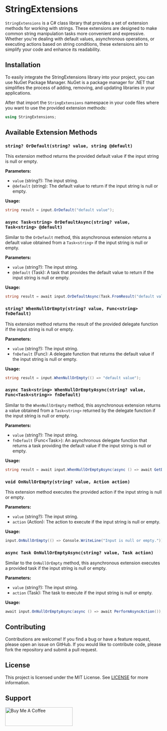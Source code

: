# StringExtensions

`StringExtensions` is a C# class library that provides a set of extension methods for working with strings. 
These extensions are designed to make common string manipulation tasks more convenient and expressive. 
Whether you're dealing with default values, asynchronous operations, or executing actions based on string conditions,
these extensions aim to simplify your code and enhance its readability.

## Installation

To easily integrate the StringExtensions library into your project, you can use NuGet Package Manager. 
NuGet is a package manager for .NET that simplifies the process of adding, removing, 
and updating libraries in your applications.

After that import the `StringExtensions` namespace in your code files where you want to use the provided extension methods:

   ```csharp
   using StringExtensions;
   ```

## Available Extension Methods

### `string? OrDefault(string? value, string @default)`

This extension method returns the provided default value if the input string is null or empty.

**Parameters:**
- `value` (string?): The input string.
- `@default` (string): The default value to return if the input string is null or empty.

**Usage:**
```csharp
string result = input.OrDefault("default value");
```

### `async Task<string> OrDefaultAsync(string? value, Task<string> @default)`

Similar to the `OrDefault` method, this asynchronous extension returns a default value obtained from a `Task<string>` if the input string is null or empty.

**Parameters:**
- `value` (string?): The input string.
- `@default` (Task<string>): A task that provides the default value to return if the input string is null or empty.

**Usage:**
```csharp
string result = await input.OrDefaultAsync(Task.FromResult("default value"));
```

### `string? WhenNullOrEmpty(string? value, Func<string> fnDefault)`

This extension method returns the result of the provided delegate function if the input string is null or empty.

**Parameters:**
- `value` (string?): The input string.
- `fnDefault` (Func<string>): A delegate function that returns the default value if the input string is null or empty.

**Usage:**
```csharp
string result = input.WhenNullOrEmpty(() => "default value");
```

### `async Task<string> WhenNullOrEmptyAsync(string? value, Func<Task<string>> fnDefault)`

Similar to the `WhenNullOrEmpty` method, this asynchronous extension returns a value obtained from a `Task<string>` returned by the delegate function if the input string is null or empty.

**Parameters:**
- `value` (string?): The input string.
- `fnDefault` (Func<Task<string>>): An asynchronous delegate function that returns a task providing the default value if the input string is null or empty.

**Usage:**
```csharp
string result = await input.WhenNullOrEmptyAsync(async () => await GetDefaultValueAsync());
```

### `void OnNullOrEmpty(string? value, Action action)`

This extension method executes the provided action if the input string is null or empty.

**Parameters:**
- `value` (string?): The input string.
- `action` (Action): The action to execute if the input string is null or empty.

**Usage:**
```csharp
input.OnNullOrEmpty(() => Console.WriteLine("Input is null or empty."));
```

### `async Task OnNullOrEmptyAsync(string? value, Task action)`

Similar to the `OnNullOrEmpty` method, this asynchronous extension executes a provided task if the input string is null or empty.

**Parameters:**
- `value` (string?): The input string.
- `action` (Task): The task to execute if the input string is null or empty.

**Usage:**
```csharp
await input.OnNullOrEmptyAsync(async () => await PerformAsyncAction());
```

## Contributing

Contributions are welcome! If you find a bug or have a feature request, please open an issue on GitHub.
If you would like to contribute code, please fork the repository and submit a pull request.

## License

This project is licensed under the MIT License.
See [LICENSE](https://github.com/ricardotondello/StringExtensions/blob/main/LICENSE) for more information.

## Support

<a href="https://www.buymeacoffee.com/ricardotondello" target="_blank"><img src="https://cdn.buymeacoffee.com/buttons/v2/default-yellow.png" alt="Buy Me A Coffee" style="height: 60px !important;width: 217px !important;" ></a>